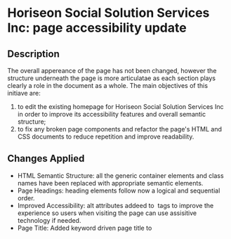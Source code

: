 # Horiseon Social Solution Services Inc: page accessibility update

## Description

The overall appereance of the page has not been changed, however the structure underneath the page is more articulatae as each section plays clearly a role in the document as a whole.
The main objectives of this initiave are:
1) to edit the existing homepage for Horiseon Social Solution Services Inc in order to improve its accessibility features and overall semantic structure;
2) to fix any broken page components and refactor the page's HTML and CSS documents to reduce repetition and improve readability.

## Changes Applied

* HTML Semantic Structure:  all the generic container elements and class names have been replaced  with appropriate semantic elements.
* Page Headings: heading elements follow now a logical and sequential order.
* Improved Accessibility: alt attributes addeed to <img> tags to improve the experience so users when visiting the page can use assisitive technology if needed.
* Page Title: Added keyword driven page title to <title> element to improve SEO and help users with disabilities quickly understand the page's content and purpose.


## Credits

This project was completed in digital collaboration with:

- [Victor Biscio] <github profile to be added>
- [Sam Brooke] <github profile to be added>
- [Chris-Eric Dagbo] <github profile to be added>
- [Adama Sall] <github profile to be added>

## License
MIT 
